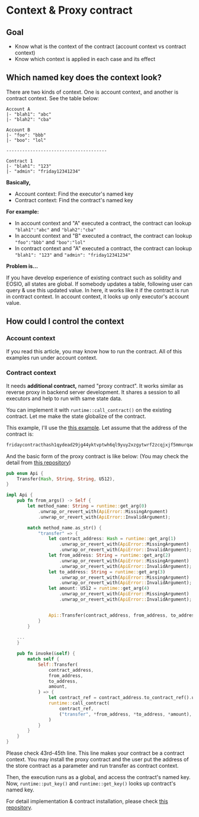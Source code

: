 # Context & Proxy contract

## Goal

* Know what is the context of the contract \(account context vs contract context\)
* Know which context is applied in each case and its effect

## Which named key does the context look?

There are two kinds of context. One is account context, and another is contract context. See the table below:

```text
Account A
|- "blah1": "abc"
|- "blah2": "cba"

Account B
|- "foo": "bbb"
|- "boo": "lol"

--------------------------------------

Contract 1
|- "blah1": "123"
|- "admin": "friday12341234"
```

**Basically,**

* Account context: Find the executor's named key
* Contract context: Find the contract's named key

**For example:**

* In account context and "A" executed a contract, the contract can lookup `"blah1":"abc"` and `"blah2":"cba"`
* In account context and "B" executed a contract, the contract can lookup `"foo":"bbb"` and `"boo":"lol"`
* In contract context and "A" executed a contract, the contract can lookup `"blah1": "123"` and `"admin": "friday12341234"`

**Problem is...**

If you have develop experience of existing contract such as solidity and EOSIO, all states are global. If somebody updates a table, following user can query & use this updated value. In here, it works like it if the contract is run in contract context. In account context, it looks up only executor's account value.

## How could I control the context

### Account context

If you read this article, you may know how to run the contract. All of this examples run under account context.

### Contract context

It needs **additional contract,** named "proxy contract". It works similar as reverse proxy in backend server development. It shares a session to all executors and help to run with same state data.

You can implement it with `runtime::call_contract()` on the existing contract. Let me make the state globalize of the contract.

This example, I'll use the [this example](stored-contract.md). Let assume that the address of the contract is:

```bash
fridaycontracthash1qydead29jg44yktvptwh6ql9yuy2xzgytwrf2zcqjxjf5mmurqaq9ymwvw
```

And the basic form of the proxy contract is like below: \(You may check the detail from [this repository](https://github.com/hdac-io/swap)\)

```rust
pub enum Api {
    Transfer(Hash, String, String, U512),
}

impl Api {
    pub fn from_args() -> Self {
        let method_name: String = runtime::get_arg(0)
            .unwrap_or_revert_with(ApiError::MissingArgument)
            .unwrap_or_revert_with(ApiError::InvalidArgument);

        match method_name.as_str() {
            "transfer" => {
                let contract_address: Hash = runtime::get_arg(1)
                    .unwrap_or_revert_with(ApiError::MissingArgument)
                    .unwrap_or_revert_with(ApiError::InvalidArgument);
                let from_address: String = runtime::get_arg(2)
                    .unwrap_or_revert_with(ApiError::MissingArgument)
                    .unwrap_or_revert_with(ApiError::InvalidArgument);
                let to_address: String = runtime::get_arg(3)
                    .unwrap_or_revert_with(ApiError::MissingArgument)
                    .unwrap_or_revert_with(ApiError::InvalidArgument);
                let amount: U512 = runtime::get_arg(4)
                    .unwrap_or_revert_with(ApiError::MissingArgument)
                    .unwrap_or_revert_with(ApiError::InvalidArgument);


                Api::Transfer(contract_address, from_address, to_address, amount)
            }
        }
        
    ...
    }

    pub fn invoke(&self) {
        match self {
            Self::Transfer(
                contract_address,
                from_address,
                to_address,
                amount,
            ) => {
                let contract_ref = contract_address.to_contract_ref().unwrap_or_revert();
                runtime::call_contract(
                    contract_ref,
                    ("transfer", *from_address, *to_address, *amount),
                )
            }
        }
    }
}
```

Please check 43rd-45th line. This line makes your contract be a contract context. You may install the proxy contract and the user put the address of the store contract as a parameter and run transfer as contract context.

Then, the execution runs as a global, and access the contract's named key. Now, `runtime::put_key()` and `runtime::get_key()` looks up contract's named key.

For detail implementation & contract installation, please check [this repository](https://github.com/hdac-io/swap).


